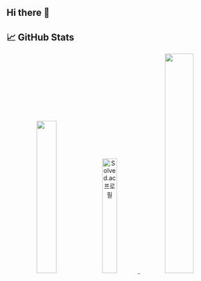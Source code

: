 ## Hi there 👋

## 📈 GitHub Stats
<p align="center">
  <img src="https://github-readme-stats.vercel.app/api?username=CHOIIS829&show_icons=true&theme=default" width="30%" />
  <a href="https://solved.ac/thelightway">
    <img src="http://mazassumnida.wtf/api/generate_badge?boj=thelightway" alt="Solved.ac 프로필" width="26%" />
  </a>
  <img src="https://github-readme-activity-graph.vercel.app/graph?username=CHOIIS829&theme=github-light" width="36%" />
</p>

